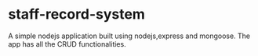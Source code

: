 # staff-record-system
A simple nodejs application built using nodejs,express and mongoose. The app has all the CRUD functionalities.
